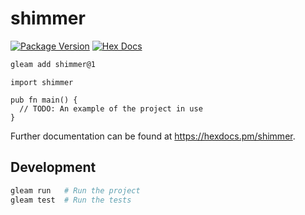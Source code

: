 # shimmer

[![Package Version](https://img.shields.io/hexpm/v/shimmer)](https://hex.pm/packages/shimmer)
[![Hex Docs](https://img.shields.io/badge/hex-docs-ffaff3)](https://hexdocs.pm/shimmer/)

```sh
gleam add shimmer@1
```
```gleam
import shimmer

pub fn main() {
  // TODO: An example of the project in use
}
```

Further documentation can be found at <https://hexdocs.pm/shimmer>.

## Development

```sh
gleam run   # Run the project
gleam test  # Run the tests
```
